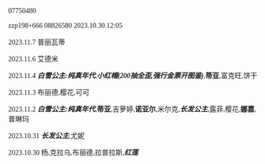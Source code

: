 <font face="FiraCode">
  
  07750480
  
  zzp198+666 08826580 2023.10.30.12:05

  2023.11.7 普丽瓦蒂
  
  2023.11.6 艾德米

  2023.11.4 ***白雪公主:纯真年代***,***小红帽(200抽全歪,强行金票开图鉴)***,**蒂亚**,富克旺,饼干
  
  2023.11.3 布丽德,樱花,可可
  
  2023.11.2 ***白雪公主:纯真年代***,**蒂亚**,吉萝婷,**诺亚尔**,米尔克,***长发公主***,露菲,樱花,**娜嘉**,普琳玛
  
  2023.10.31 ***长发公主***,尤妮
  
  2023.10.30 杨,克拉乌,布丽德,拉普拉斯,***红莲***
  
</font>
